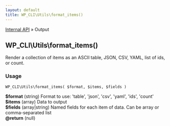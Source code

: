 ```yaml
---
layout: default
title: WP_CLI\Utils\format_items()
---
```


<a href="/docs/internal-api/">Internal API</a> &raquo; Output

## WP_CLI\Utils\format_items()

Render a collection of items as an ASCII table, JSON, CSV, YAML, list of ids, or count.

### Usage

    WP_CLI\Utils\format_items( $format, $items, $fields )

<div>
<strong>$format</strong> (string) Format to use: 'table', 'json', 'csv', 'yaml', 'ids', 'count'<br />
<strong>$items</strong> (array) Data to output<br />
<strong>$fields</strong> (array|string) Named fields for each item of data. Can be array or comma-separated list<br />
<strong>@return</strong> (null) <br /></p>
</div>


